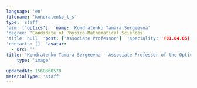 ```yaml
---
language: 'en'
filename: 'kondratenko_t_s'
type: 'staff'
'aim: ['optics']  'name: 'Kondratenko Tamara Sergeevna'
'degree: 'Candidate of Physico-Mathematical Sciences'
'title: null  'post: ['Associate Professor']  'speciality: '(01.04.05) Optics'
'contacts: []  'avatar:
  - src: ''
title: 'Kondratenko Tamara Sergeevna - Associate Professor of the Optics and spectroscopy Department'
    type: 'image'

updatedAt: 1568360578
materialType: 'staff'
---
```


